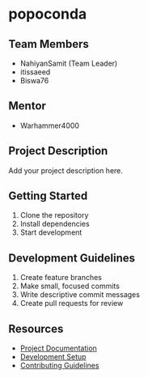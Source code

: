 # popoconda

## Team Members
- NahiyanSamit (Team Leader)
- itissaeed
- Biswa76

## Mentor
- Warhammer4000

## Project Description
Add your project description here.

## Getting Started
1. Clone the repository
2. Install dependencies
3. Start development

## Development Guidelines
1. Create feature branches
2. Make small, focused commits
3. Write descriptive commit messages
4. Create pull requests for review

## Resources
- [Project Documentation](docs/)
- [Development Setup](docs/setup.md)
- [Contributing Guidelines](CONTRIBUTING.md)
